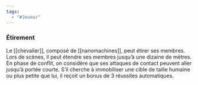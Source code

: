 ```yaml
---
tags:
  - "#Joueur"
---
```

### Étirement
Le [[chevalier]], composé de [[nanomachines]], peut étirer ses membres. Lors de scènes, il peut étendre ses membres jusqu’à une dizaine de mètres. En phase de conflit, on considère que ses attaques de contact peuvent aller jusqu’à portée courte. S’il cherche à immobiliser une cible de taille humaine ou plus petite que lui, il reçoit un bonus de 3 réussites automatiques.